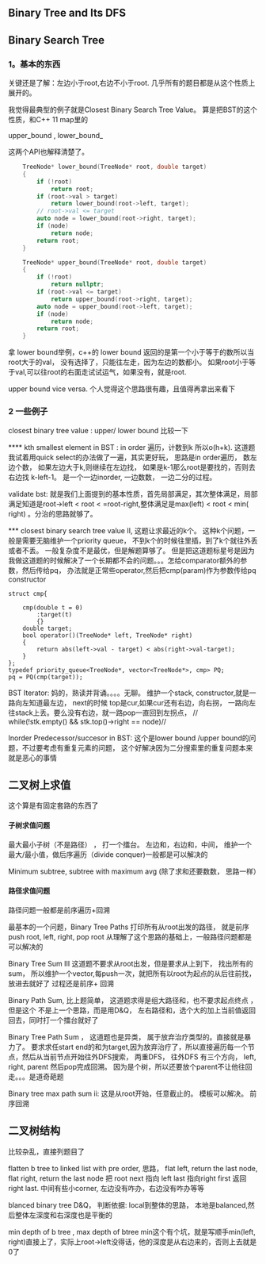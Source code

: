 ## Binary Tree and Its DFS

## Binary Search Tree

### 1。基本的东西

关键还是了解：左边小于root,右边不小于root. 几乎所有的题目都是从这个性质上展开的。

我觉得最典型的例子就是Closest Binary Search Tree Value。 算是把BST的这个性质，和C++ 11 map里的

upper_bound , lower\_bound_

这两个API也解释清楚了。

```cpp
    TreeNode* lower_bound(TreeNode* root, double target)
    {
        if (!root)
            return root;
        if (root->val > target)
            return lower_bound(root->left, target);
        // root->val <= target
        auto node = lower_bound(root->right, target);
        if (node)
            return node;
        return root;
    }

    TreeNode* upper_bound(TreeNode* root, double target)
    {
        if (!root)
            return nullptr;
        if (root->val <= target)
            return upper_bound(root->right, target);
        auto node = upper_bound(root->left, target);
        if (node)
            return node;
        return root;
    }
```

拿 lower bound举例，c++的 lower bound 返回的是第一个小于等于的数所以当root大于的val， 没有选择了，只能往左走，因为左边的数都小。 如果root小于等于val,可以往root的右面走试试运气，如果没有，就是root.

upper bound vice versa.  个人觉得这个思路很有趣，且值得再拿出来看下

### 2 一些例子

closest binary tree value : upper/ lower bound 比较一下

\*\*\*\* kth smallest element in BST : in order 遍历，计数到k 所以o\(h+k\). 这道题我试着用quick select的办法做了一遍，其实更好玩， 思路是in order遍历， 数左边个数， 如果左边大于k,则继续在左边找， 如果是k-1那么root是要找的，否则去右边找 k-left-1。 是一个一边inorder, 一边数数， 一边二分的过程。

validate bst: 就是我们上面提到的基本性质，首先局部满足，其次整体满足，局部满足知道是root-&gt;left &lt; root &lt; =root-right,整体满足是max\(left\) &lt; root &lt; min\( right\) 。分治的思路就够了。

\*\*\* closest binary search tree value II, 这题让求最近的k个。  这种k个问题，一般是需要无脑维护一个priority queue， 不到k个的时候往里插，到了k个就往外丢或者不丢。 一般复杂度不是最优，但是解题算够了。 但是把这道题标星号是因为我做这道题的时候解决了一个长期都不会的问题。。。怎给comparator额外的参数，然后传给pq， 办法就是正常些operator,然后把cmp\(param\)作为参数传给pq constructor

```
struct cmp{

    cmp(double t = 0)
        :target(t)
        {}
    double target;
    bool operator()(TreeNode* left, TreeNode* right)
    {
        return abs(left->val - target) < abs(right->val-target);
    }
};
typedef priority_queue<TreeNode*, vector<TreeNode*>, cmp> PQ;
pq = PQ(cmp(target));
```

BST Iterator: 妈的，熟读并背诵。。。。无聊。 维护一个stack, constructor,就是一路向左知道最左边， next的时候 top是cur,如果cur还有右边，向右拐， 一路向左往stack上丢。要么没有右边，就一路pop一直回到左拐点， //  while\(!stk.empty\(\) && stk.top\(\)-&gt;right == node\)//

Inorder Predecessor/succesor in BST:  这个是lower bound /upper bound的问题，不过要考虑有重复元素的问题， 这个好解决因为二分搜索里的重复问题本来就是恶心的事情



## 二叉树上求值

这个算是有固定套路的东西了



#### 子树求值问题

最大最小子树（不是路径） ， 打一个擂台。 左边和，右边和，中间， 维护一个最大/最小值，做后序遍历（divide conquer\)一般都是可以解决的

Minimum subtree, subtree with maximum avg \(除了求和还要数数， 思路一样）



#### 路径求值问题



路径问题一般都是前序遍历+回溯 

最基本的一个问题，Binary Tree Paths 打印所有从root出发的路径， 就是前序 push root, left, right, pop root  从理解了这个思路的基础上，一般路径问题都是可以解决的

Binary Tree Sum III 这道题不要求从root出发，但是要求从上到下， 找出所有的sum， 所以维护一个vector,每push一次，就把所有以root为起点的从后往前找，放进去就好了 过程还是前序+ 回溯

Binary Path Sum, 比上题简单， 这道题求得是组大路径和，也不要求起点终点 ， 但是这个 不是上一个思路，而是用D&Q， 左右路径和，选个大的加上当前值返回回去，同时打一个擂台就好了

Binary Tree Path Sum ， 这道题也是异类， 属于放弃治疗类型的。直接就是暴力了。 要求求任start end的和为target,因为放弃治疗了，所以直接遍历每一个节点，然后从当前节点开始往外DFS搜索， 两重DFS， 往外DFS 有三个方向， left, right, parent 然后pop完成回溯。 因为是个树，所以还要放个parent不让他往回走。。。是道奇葩题

Binary tree max path sum ii: 这是从root开始，任意截止的。 模板可以解决。 前序回溯



## 二叉树结构



比较杂乱，直接列题目了

flatten b tree to linked list with pre order, 思路， flat left, return the last node, flat right, return the last node  把 root next 指向 left last 指向right first 返回right last. 中间有些小corner, 左边没有咋办，右边没有咋办等等

blanced binary tree D&Q， 判断依据: local到整体的思路， 本地是balanced,然后整体左深度和右深度也是平衡的

min depth of b tree , max depth of btree min这个有个坑，就是写顺手min\(left, right\)直接上了，实际上root-&gt;left没得话，他的深度是从右边来的，否则上去就是0了





 











